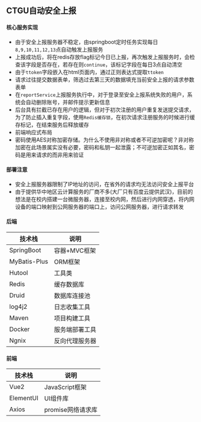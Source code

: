 ## CTGU自动安全上报
#### 核心服务实现
- 由于安全上报服务器不稳定，由springboot定时任务实现每日``8,9,10,11,12,13``点自动触发上报服务
- 上报成功后，将在redis存放flag标记今日已上报，再次触发上报服务时，会检查该字段是否存在，若存在则`continue`，该标记字段在每日3点自动清空
- 由于`ttoken`字段嵌入在html页面内，通过正则表达式提取`ttoken`
- 请求过往提交数据表单，筛选过去第三天的数据填充当前安全上报的请求参数表单
- 在`reportService`上报服务执行中，对于登录至安全上报系统失败的用户，系统会自动删除账号，并邮件提示更新信息
- 后台具有拦截已存在用户的逻辑，但对于初次注册的用户重复发送提交请求，为了防止插入重复字段，使用``Redis缓存锁``，在初次请求注册服务的时候进行缓存标记，在结束服务后释放缓存
- 前端响应式布局
- 密码使用AES对称加密存储。为什么不使用非对称或者不可逆加密呢？非对称加密在此场景属实没有必要，密码和私钥一起泄露；不可逆加密正如其名，密码是用来请求的而非用来验证

#### 部署注意
- 安全上报服务器限制了IP地址的访问，在省外的请求均无法访问安全上报平台
- 由于提供华中地区云计算服务的厂商不多(大厂只有百度云提供武汉)，目前的想法是在校内搭建一台微服务器，连接至校内网，然后进行内网穿透，将内网设备的端口映射到公网服务器的端口上，访问公网服务器，进行请求转发


#### 后端
| 技术栈  | 说明 |
|------------|---------------|
|  SpringBoot | 容器+MVC框架  |
|  MyBatis-Plus | ORM框架  |
|  Hutool  | 工具类  |
|  Redis |  缓存数据库 |
|  Druid |  数据库连接池 |
|log4j2|日志收集工具|
|Maven|项目构建工具|
|Docker|服务端部署工具|
|Ngnix|反向代理服务器|

#### 前端
| 技术栈  | 说明 |
|------------|---------------|
|  Vue2 | JavaScript框架 |
|  ElementUI | UI组件库 |
|  Axios  | promise网络请求库 |
